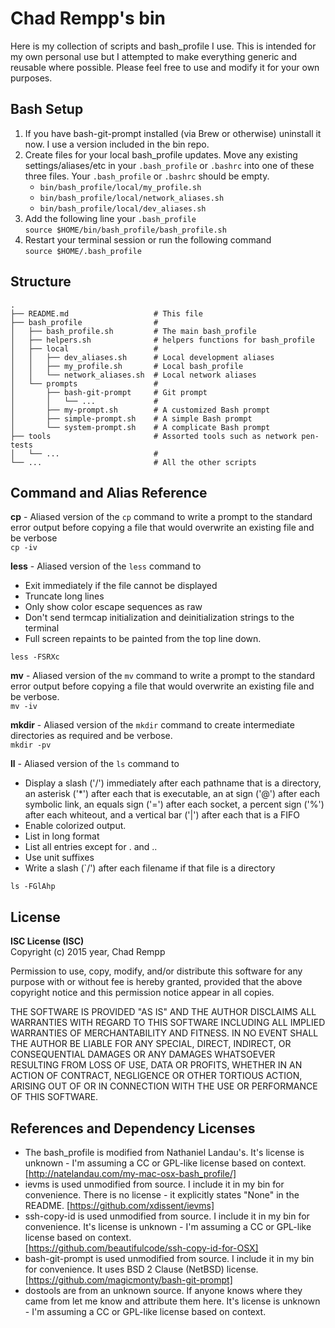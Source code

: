 # Chad Rempp's bin
Here is my collection of scripts and bash_profile I use. This is intended for my own personal use but I attempted to make everything generic and reusable where possible. Please feel free to use and modify it for your own purposes.

## Bash Setup
1. If you have bash-git-prompt installed (via Brew or otherwise) uninstall it now. I use a version included in the bin repo.
2. Create files for your local bash_profile updates. Move any existing settings/aliases/etc in your `.bash_profile` or `.bashrc` into one of these three files. Your `.bash_profile` or `.bashrc` should be empty.
   * `bin/bash_profile/local/my_profile.sh`
   * `bin/bash_profile/local/network_aliases.sh`
   * `bin/bash_profile/local/dev_aliases.sh`
3. Add the following line your `.bash_profile`  
    `source $HOME/bin/bash_profile/bash_profile.sh`
4. Restart your terminal session or run the following command  
`source $HOME/.bash_profile`

## Structure
    .
    ├── README.md                   # This file
    ├── bash_profile                #
    │   ├── bash_profile.sh         # The main bash_profile
    │   ├── helpers.sh              # helpers functions for bash_profile
    │   ├── local                   #
    │   │   ├── dev_aliases.sh      # Local development aliases
    │   │   ├── my_profile.sh       # Local bash_profile
    │   │   └── network_aliases.sh  # Local network aliases
    │   └── prompts                 #
    │       ├── bash-git-prompt     # Git prompt
    │       │   └── ...             #
    │       ├── my-prompt.sh        # A customized Bash prompt
    │       ├── simple-prompt.sh    # A simple Bash prompt
    │       └── system-prompt.sh    # A complicate Bash prompt
    ├── tools                       # Assorted tools such as network pen-tests
    │   └── ...                     #
    └── ...                         # All the other scripts

## Command and Alias Reference

**cp** - Aliased version of the `cp` command to write a prompt to the standard error output before copying a file that would overwrite an existing file and be verbose  
`cp -iv`

**less** - Aliased version of the `less` command to
* Exit immediately if the file cannot be displayed
* Truncate long lines
* Only show color escape sequences as raw
* Don't send termcap initialization and deinitialization strings to the terminal
* Full screen repaints to be painted from the top line down.

`less -FSRXc`

**mv** - Aliased version of the `mv` command to write a prompt to the standard error output before copying a file that would overwrite an existing file and be verbose.  
`mv -iv`

**mkdir** - Aliased version of the `mkdir` command to create intermediate directories as required and be verbose.  
`mkdir -pv`

**ll** - Aliased version of the `ls` command to
* Display a slash ('/') immediately after each pathname that is a directory, an asterisk ('*') after each that is executable, an at sign ('@') after each symbolic link, an equals sign ('=') after each socket, a percent sign ('%') after each whiteout, and a vertical bar ('|') after each that is a FIFO
* Enable colorized output.
* List in long format
* List all entries except for . and ..
* Use unit suffixes
* Write a slash (`/') after each filename if that file is a directory

`ls -FGlAhp`

## License
**ISC License (ISC)**  
Copyright (c) 2015 year, Chad Rempp

Permission to use, copy, modify, and/or distribute this software for any purpose with or without fee is hereby granted, provided that the above copyright notice and this permission notice appear in all copies.

THE SOFTWARE IS PROVIDED "AS IS" AND THE AUTHOR DISCLAIMS ALL WARRANTIES WITH REGARD TO THIS SOFTWARE INCLUDING ALL IMPLIED WARRANTIES OF MERCHANTABILITY AND FITNESS. IN NO EVENT SHALL THE AUTHOR BE LIABLE FOR ANY SPECIAL, DIRECT, INDIRECT, OR CONSEQUENTIAL DAMAGES OR ANY DAMAGES WHATSOEVER RESULTING FROM LOSS OF USE, DATA OR PROFITS, WHETHER IN AN ACTION OF CONTRACT, NEGLIGENCE OR OTHER TORTIOUS ACTION, ARISING OUT OF OR IN CONNECTION WITH THE USE OR PERFORMANCE OF THIS SOFTWARE.

## References and Dependency Licenses
* The bash_profile is modified from Nathaniel Landau's. It's license is unknown - I'm assuming a CC or GPL-like license based on context.  
[http://natelandau.com/my-mac-osx-bash_profile/]
* ievms is used unmodified from source. I include it in my bin for convenience. There is no license - it explicitly states "None" in the README.
[https://github.com/xdissent/ievms]
* ssh-copy-id is used unmodified from source. I include it in my bin for convenience. It's license is unknown - I'm assuming a CC or GPL-like license based on context.   
[https://github.com/beautifulcode/ssh-copy-id-for-OSX]
* bash-git-prompt is used unmodified from source. I include it in my bin for convenience. It uses BSD 2 Clause (NetBSD) license.  
[https://github.com/magicmonty/bash-git-prompt]
* dostools are from an unknown source. If anyone knows where they came from let me know and attribute them here. It's license is unknown - I'm assuming a CC or GPL-like license based on context.
